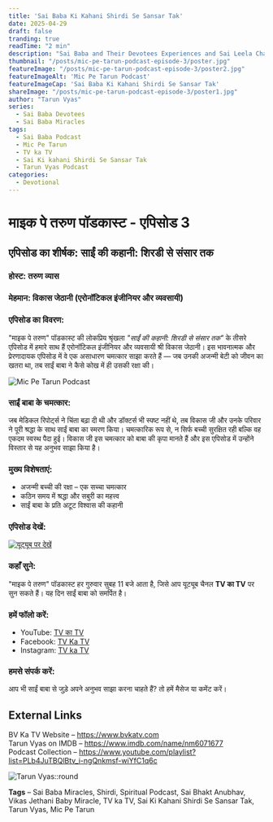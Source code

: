 ```yaml
---
title: 'Sai Baba Ki Kahani Shirdi Se Sansar Tak'
date: 2025-04-29
draft: false
tranding: true
readTime: "2 min"
description: "Sai Baba and Their Devotees Experiences and Sai Leela Chamatkar in Their Lives."
thumbnail: "/posts/mic-pe-tarun-podcast-episode-3/poster.jpg"
featureImage: "/posts/mic-pe-tarun-podcast-episode-3/poster2.jpg"
featureImageAlt: 'Mic Pe Tarun Podcast'
featureImageCap: 'Sai Baba Ki Kahani Shirdi Se Sansar Tak'
shareImage: "/posts/mic-pe-tarun-podcast-episode-3/poster1.jpg"
author: "Tarun Vyas"
series:
  - Sai Baba Devotees
  - Sai Baba Miracles
tags:
  - Sai Baba Podcast
  - Mic Pe Tarun
  - TV ka TV
  - Sai Ki kahani Shirdi Se Sansar Tak
  - Tarun Vyas Podcast
categories:
  - Devotional
---
```

# माइक पे तरुण पॉडकास्ट - एपिसोड 3

## एपिसोड का शीर्षक: साईं की कहानी: शिरडी से संसार तक

### होस्ट: तरुण व्यास  
### मेहमान: विकास जेठानी (एरोनॉटिकल इंजीनियर और व्यवसायी)

### एपिसोड का विवरण:
"माइक पे तरुण" पॉडकास्ट की लोकप्रिय श्रृंखला *"साईं की कहानी: शिरडी से संसार तक"* के तीसरे एपिसोड में हमारे साथ हैं एरोनॉटिकल इंजीनियर और व्यवसायी श्री विकास जेठानी। इस भावनात्मक और प्रेरणादायक एपिसोड में वे एक असाधारण चमत्कार साझा करते हैं — जब उनकी अजन्मी बेटी को जीवन का खतरा था, तब साईं बाबा ने कैसे कोख में ही उसकी रक्षा की।

![Mic Pe Tarun Podcast](/posts/mic-pe-tarun-podcast-episode-3/poster2.jpg)

### साईं बाबा के चमत्कार:
जब मेडिकल रिपोर्ट्स ने चिंता बढ़ा दी थी और डॉक्टर्स भी स्पष्ट नहीं थे, तब विकास जी और उनके परिवार ने पूरी श्रद्धा के साथ साईं बाबा का स्मरण किया। चमत्कारिक रूप से, न सिर्फ बच्ची सुरक्षित रही बल्कि वह एकदम स्वस्थ पैदा हुई। विकास जी इस चमत्कार को बाबा की कृपा मानते हैं और इस एपिसोड में उन्होंने विस्तार से यह अनुभव साझा किया है।

### मुख्य विशेषताएं:
- अजन्मी बच्ची की रक्षा – एक सच्चा चमत्कार  
- कठिन समय में श्रद्धा और सबुरी का महत्त्व  
- साईं बाबा के प्रति अटूट विश्वास की कहानी  

### एपिसोड देखें:
[![यूट्यूब पर देखें](https://img.youtube.com/vi/HjNGsF50UFw/0.jpg)](https://youtu.be/HjNGsF50UFw)

### कहाँ सुने:
"माइक पे तरुण" पॉडकास्ट हर गुरुवार सुबह 11 बजे आता है, जिसे आप यूट्यूब चैनल **TV का TV** पर सुन सकते हैं। यह दिन साईं बाबा को समर्पित है।

### हमें फॉलो करें:
- YouTube: [TV का TV](https://www.youtube.com/@TVKATV)  
- Facebook: [TV Ka TV](https://www.facebook.com/share/1FWhZ5cWTT/?mibextid=wwXIfr)  
- Instagram: [TV ka TV](https://www.instagram.com/tvkatv_hindu_dharma_channel?igsh=NDI3OTJlaTg3Z2E%3D&utm_source=qr)

### हमसे संपर्क करें:
आप भी साईं बाबा से जुड़े अपने अनुभव साझा करना चाहते हैं? तो हमें मैसेज या कमेंट करें।

## External Links  
BV Ka TV Website – https://www.bvkatv.com  
Tarun Vyas on IMDB – https://www.imdb.com/name/nm6071677  
Podcast Collection – https://www.youtube.com/playlist?list=PLb4JuTBQlBtv_i-ngQnkmsf-wiYfC1q6c  

![Tarun Vyas::round](/images/profile.png)

**Tags** – Sai Baba Miracles, Shirdi, Spiritual Podcast, Sai Bhakt Anubhav, Vikas Jethani Baby Miracle, TV ka TV, Sai Ki Kahani Shirdi Se Sansar Tak, Tarun Vyas, Mic Pe Tarun
